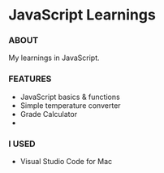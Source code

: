 # JavaScript Learnings

### ABOUT
My learnings in JavaScript.


### FEATURES
<ul>
<li>JavaScript basics & functions
<li>Simple temperature converter</li>
<li>Grade Calculator</li>
<li></li>

</ul>

### I USED
<ul><li>Visual Studio Code for Mac</li>
</ul>
